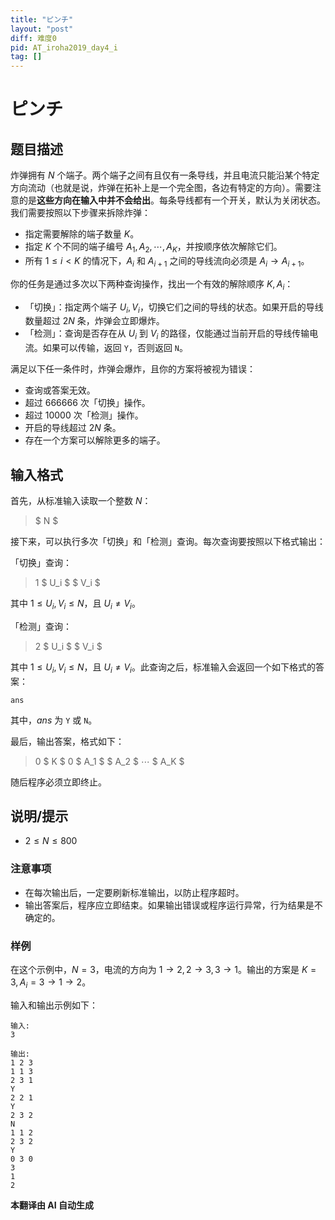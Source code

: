 ```yaml
---
title: "ピンチ"
layout: "post"
diff: 难度0
pid: AT_iroha2019_day4_i
tag: []
---
```


# ピンチ

## 题目描述

炸弹拥有 $N$ 个端子。两个端子之间有且仅有一条导线，并且电流只能沿某个特定方向流动（也就是说，炸弹在拓补上是一个完全图，各边有特定的方向）。需要注意的是**这些方向在输入中并不会给出**。每条导线都有一个开关，默认为关闭状态。我们需要按照以下步骤来拆除炸弹：

- 指定需要解除的端子数量 $K$。
- 指定 $K$ 个不同的端子编号 $A_1, A_2, \cdots, A_K$，并按顺序依次解除它们。
- 所有 $1 \leq i < K$ 的情况下，$A_i$ 和 $A_{i+1}$ 之间的导线流向必须是 $A_i \rightarrow A_{i+1}$。

你的任务是通过多次以下两种查询操作，找出一个有效的解除顺序 $K, A_i$：

- 「切换」：指定两个端子 $U_i, V_i$，切换它们之间的导线的状态。如果开启的导线数量超过 $2N$ 条，炸弹会立即爆炸。
- 「检测」：查询是否存在从 $U_i$ 到 $V_i$ 的路径，仅能通过当前开启的导线传输电流。如果可以传输，返回 `Y`，否则返回 `N`。

满足以下任一条件时，炸弹会爆炸，且你的方案将被视为错误：

- 查询或答案无效。
- 超过 $666666$ 次「切换」操作。
- 超过 $10000$ 次「检测」操作。
- 开启的导线超过 $2N$ 条。
- 存在一个方案可以解除更多的端子。

## 输入格式

首先，从标准输入读取一个整数 $N$：

> $ N $

接下来，可以执行多次「切换」和「检测」查询。每次查询要按照以下格式输出：

「切换」查询：

> 1 $ U_i $ $ V_i $

其中 $1 \leq U_i, V_i \leq N$，且 $U_i \neq V_i$。

「检测」查询：

> 2 $ U_i $ $ V_i $

其中 $1 \leq U_i, V_i \leq N$，且 $U_i \neq V_i$。此查询之后，标准输入会返回一个如下格式的答案：

```
ans
```

其中，$ans$ 为 `Y` 或 `N`。

最后，输出答案，格式如下：

> 0 $ K $ 0 $ A_1 $ $ A_2 $ $\cdots$ $ A_K $

随后程序必须立即终止。

## 说明/提示

- $2 \leq N \leq 800$

### 注意事项

- 在每次输出后，一定要刷新标准输出，以防止程序超时。
- 输出答案后，程序应立即结束。如果输出错误或程序运行异常，行为结果是不确定的。

### 样例

在这个示例中，$N = 3$，电流的方向为 $1 \rightarrow 2, 2 \rightarrow 3, 3 \rightarrow 1$。输出的方案是 $K = 3, A_i = 3 \rightarrow 1 \rightarrow 2$。

输入和输出示例如下：
```
输入: 
3  

输出: 
1 2 3  
1 1 3  
2 3 1  
Y  
2 2 1  
Y  
2 3 2  
N  
1 1 2  
2 3 2  
Y  
0 3 0  
3  
1  
2  
```

 **本翻译由 AI 自动生成**

